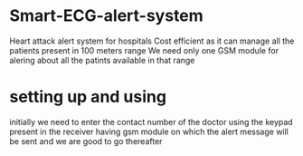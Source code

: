# Smart-ECG-alert-system
Heart attack alert system for hospitals
Cost efficient as it can manage all the patients present in 100 meters range
We need only one GSM module for alering about all the patints available in that range


# setting up and using 
initially we need to enter the contact number of the doctor using the keypad present in the receiver having gsm module on which the alert message will be sent and we are good to go thereafter


